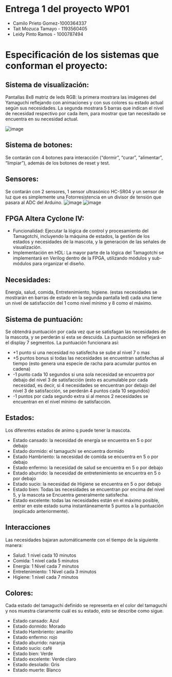  # Entrega 1 del proyecto WP01

* Camilo Prieto Gomez-1000364337
* Tait Mozuca Tamayo - 1193560405
* Leidy Pinto Ramos - 1000787494
# Especificación de los sistemas que conforman el proyecto:
## Sistema de visualización: 

Pantallas 8x8 matriz de leds RGB: la primera mostrara las imágenes del Yamaguchi reflejando con animaciones y con sus colores su estado actual según sus necesidades. La segunda mostrara 5 barras que indican el nivel de necesidad respectivo por cada ítem, para mostrar que tan necesitado se encuentra en su necesidad actual.

![image](https://github.com/unal-edigital1-lab/entrega-1-proyecto-grupo24-2024-1/assets/84733932/a98374e7-d278-4174-b8ba-13cdc76d4f31)

## Sistema de botones: 
Se contarán con 4 botones para interacción (“dormir”, “curar”, “alimentar”, “limpiar”), además de los botones de reset y test.

## Sensores:
Se contarán con 2 sensores, 1 sensor ultrasónico HC-SR04 y un sensor de luz que es simplemente una Fotorresistencia en un divisor de tensión que pasara al ADC del Arduino.
![image](https://github.com/unal-edigital1-lab/entrega-1-proyecto-grupo24-2024-1/assets/84733932/d51271f1-0765-40f9-9724-864dc0c1e111) 
![image](https://github.com/unal-edigital1-lab/entrega-1-proyecto-grupo24-2024-1/assets/84733932/97e4c0da-7e6d-48f8-b4da-a722fdf197f8)





## FPGA Altera Cyclone IV:
* Funcionalidad: Ejecutar la lógica de control y procesamiento del
Tamagotchi, incluyendo la máquina de estados, la gestión de los estados y
necesidades de la mascota, y la generación de las señales de visualización.
* Implementación en HDL: La mayor parte de la lógica del Tamagotchi se
implementará en Verilog dentro de la FPGA, utilizando módulos y sub-
módulos para organizar el diseño.

## Necesidades:
Energía, salud, comida, Entretenimiento, higiene. (estas necesidades se mostrarán en barras de estado en la segunda pantalla led) cada una tiene un nivel de satisfacción del 1 como nivel mínimo y 8 como el máximo.

## Sistema de puntuación:

Se obtendrá puntuación por cada vez que se satisfagan las necesidades de la mascota, y se perderán si esta se descuida. La puntuación se reflejará en el display 7 segmentos. La puntuación funcionara así:

* +1 punto si una necesidad no satisfecha se sube al nivel 7 o mas
* +5 puntos bonus si todas las necesidades se encuentran satisfechas al tiempo (esto genera una especie de racha para acumular puntos en cadena)
* -1 punto cada 10 segundos si una sola necesidad se encuentra por debajo del nivel 3 de satisfacción (esto es acumulable por cada necesidad, es decir, si 4 necesidades se encuentran por debajo del nivel 3 de satisfacción, se  perderán 4 puntos cada 10 segundos)
* -1 puntos por cada segundo extra si al menos 2 necesidades se encuentran en el nivel mínimo de satisfacción.

## Estados: 
Los diferentes estados de animo q puede tener la mascota.
*	Estado cansado: la necesidad de energía se encuentra en 5 o por debajo
*	Estado dormido: el tamaguchi se encuentra dormido
*	Estado Hambriento: la necesidad de comida se encuentra en 5 o por debajo
*	Estado enfermo: la necesidad de salud se encuentra en 5 o por debajo
*	Estado aburrido: la necesidad de entretenimiento se encuentra en 5 o por debajo
*	Estado sucio: la necesidad de Higiene se encuentra en 5 o por debajo
*	Estado bien: Todas las necesidades se encuentran por encima del nivel 5, y la mascota se Encuentra generalmente satisfecha.
*	Estado excelente: todas las necesidades están en el máximo posible, entrar en este estado suma instantáneamente 5 puntos a la puntuación (explicado anteriormente).

## Interacciones
Las necesidades bajaran automáticamente con el tiempo de la siguiente manera:
* Salud: 1 nivel cada 10 minutos
* Comida: 1 nivel cada 5 minutos
* Energía: 1 Nivel cada 7 minutos
* Entretenimiento: 1 Nivel cada 3 minutos
* Higiene: 1 nivel cada 7 minutos

## Colores:
Cada estado del tamaguchi definido se representa en el color del tamaguchi y nos muestra claramente cuál es su estado, esto se describe como sigue.
*	Estado cansado: Azul
*	Estado dormido: Morado
*	Estado Hambriento: amarillo
*	Estado enfermo: rojo
*	Estado aburrido: naranja
*	Estado sucio: café 
*	Estado bien: Verde
*	Estado excelente: Verde claro
*	Estado desolado: Gris 
*	Estado muerte: Blanco


